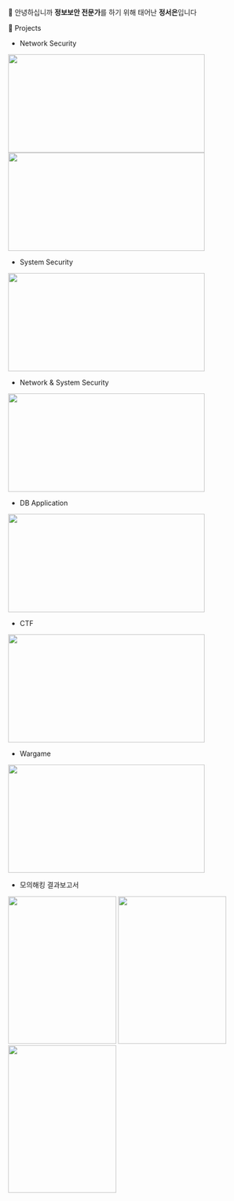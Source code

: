 👋 안녕하십니까 **정보보안 전문가**를 하기 위해 태어난 **정서은**입니다

🌱 Projects

- Network Security
  
[<img src="https://github.com/user-attachments/assets/e2f90e15-4887-44db-a66b-bfad1c6507e7" width="400" height="200"/>](https://github.com/users/Jung2023/projects/10?pane=issue&itemId=113724949&issue=Jung2023%7Cportfolio_Security%7C6)
[<img src="https://github.com/user-attachments/assets/0e52e22e-a39a-4c38-a5f7-6dc1551999a3" width="400" height="200"/>](https://github.com/users/Jung2023/projects/10?pane=issue&itemId=113724949&issue=Jung2023%7Cportfolio_Security%7C6)

- System Security
  
<img src="https://github.com/user-attachments/assets/6a3b8a60-3f23-4559-b006-188be6246c19" width="400" height="200"/>

- Network & System Security
  
<img src="https://github.com/user-attachments/assets/7b9a28b4-593d-4428-adc6-89d3d02ca3ea" width="400" height="200"/>

- DB Application
  
<img src="https://github.com/user-attachments/assets/c02c0430-cf35-4230-b0e0-18a95e58e79f" width="400" height="200"/>

- CTF

[<img src="https://github.com/user-attachments/assets/3169499a-0af2-4dc0-b7f8-6961f4a4a0b6" width="400" height="220"/>](https://github.com/users/Jung2023/projects/10?pane=issue&itemId=113724949&issue=Jung2023%7Cportfolio_Security%7C6)

- Wargame

[<img src="https://github.com/user-attachments/assets/223ba426-7a21-4728-86e3-b7ee000d5e98" width="400" height="220"/>](https://github.com/users/Jung2023/projects/10?pane=issue&itemId=113724949&issue=Jung2023%7Cportfolio_Security%7C6)

- 모의해킹 결과보고서

<img src="https://github.com/user-attachments/assets/3673ea02-98de-49ea-85ab-9784c8ece61d" width="220" height="300"/>
<img src="https://github.com/user-attachments/assets/fde9100c-d02e-4553-baed-5e1f47097cfe" width="220" height="300"/>
<img src="https://github.com/user-attachments/assets/d02db0cb-f214-44e2-a3e9-9298d061e1df" width="220" height="300"/>
